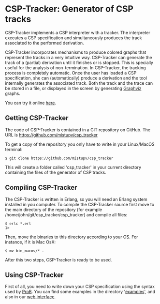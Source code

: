 CSP-Tracker: Generator of CSP tracks
=================================

CSP-Tracker implements a CSP interpreter with a tracker.
The interpreter executes a CSP specification and simultaneously produces the track associated to the performed derivation.

CSP-Tracker incorporates mechanisms to produce colored graphs that represent the tracks in a very intuitive way.
CSP-Tracker can generate the track of a (partial) derivation until it finishes or is stopped. This is specially useful for the analysis of non-termination.
In CSP-Tracker, the tracking process is completely automatic.
Once the user has loaded a CSP specification, she can (automatically) produce a derivation and the tool internally generates the associated track.
Both the track and the trace can be stored in a file, or displayed in the screen by generating [Graphviz](http://www.graphviz.org/) graphs.

You can try it online [here](http://kaz.dsic.upv.es/csp_tracker.html).

Getting CSP-Tracker
----------------
The code of CSP-Tracker is contained in a GIT repository on GitHub. The URL is 
https://github.com/mistupv/csp_tracker

To get a copy of the repository you only have to write in your Linux/MacOS 
terminal:

    $ git clone https://github.com/mistupv/csp_tracker

This will create a folder called 'csp_tracker' in your current directory containing the
files of the generator of CSP tracks.


Compiling CSP-Tracker
-------------

The CSP-Tracker is written in Erlang, so you will need an Erlang
system installed in you computer. To compile the CSP-Tracker source first move to the main directory of the repository (for example /home/john/git/csp_tracker/csp_tracker) and compile all files:

	$ erlc *.erl
    1> 

Then, move the binaries to this directory according to your OS. For instance, if it is Mac OsX:

	$ mv bin_macos/* .

After this two steps, CSP-Tracker is ready to be used.

Using CSP-Tracker
-------------

First of all, you need to write down your CSP specification using the syntax used by [ProB](http://www.stups.uni-duesseldorf.de/ProB/index.php5/CSP-M_Syntax). You can find some examples in the directory '[examples](https://github.com/mistupv/csp_tracker/tree/master/csp_tracker/examples)', and also in our [web interface](http://kaz.dsic.upv.es/csp_tracker.html).







